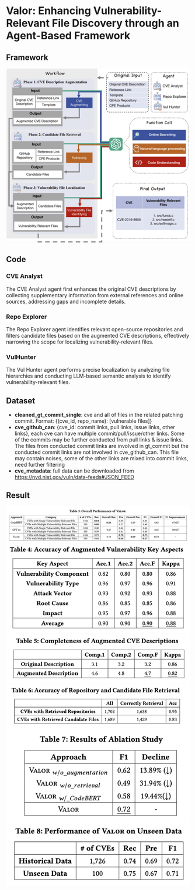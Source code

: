 # Valor: Enhancing Vulnerability-Relevant File Discovery through an Agent-Based Framework

## Framework
![](./framework.png)

## Code

### CVE Analyst
The CVE Analyst agent first enhances the original CVE descriptions by collecting supplementary information from external references and online sources, addressing gaps and incomplete details.

### Repo Explorer
The Repo Explorer agent identifies relevant open-source repositories and filters candidate files based on the augmented CVE descriptions, effectively narrowing the scope for localizing vulnerability-relevant files.

### VulHunter
The Vul Hunter agent performs precise localization by analyzing file hierarchies and conducting LLM-based semantic analysis to identify vulnerability-relevant files.

## Dataset
- **cleaned_gt_commit_single**: cve and all of files in the related patching commit. Format: {(cve_id, repo_name): [vulnerable files]}
- **cve_github_can**: {cve_id: commit links, pull links, issue links, other links}, each cve can have multiple commit/pull/issue/other links. Some of the commits may be further conducted from pull links & issue links. The files from conducted commit links are involved in gt_commit but the conducted commit links are not involved in cve_github_can. This file may contain noises, some of the other links are mixed into commit links, need further filtering
- **cve_metadata**: full data can be downloaded from https://nvd.nist.gov/vuln/data-feeds#JSON_FEED

## Result
![](./Result/Overall_Performance.png)
![](./Result/RQ2_Accuracy.png)
![](./Result/RQ2_Completeness.png)
![](./Result/RQ3.png)
![](./Result/Ablation_Study.png)
![](./Result/RQ5.png)